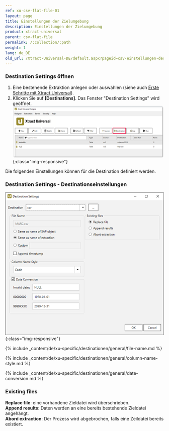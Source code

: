 ```yaml
---
ref: xu-csv-flat-file-01
layout: page
title: Einstellungen der Zielumgebung
description: Einstellungen der Zielumgebung
product: xtract-universal
parent: csv-flat-file
permalink: /:collection/:path
weight: 1
lang: de_DE
old_url: /Xtract-Universal-DE/default.aspx?pageid=csv-einstellungen-der-zielumgebung
---
```


### Destination Settings öffnen

1. Eine bestehende Extraktion anlegen oder auswählen (siehe auch [Erste Schritte mit Xtract Universal](../../erste-schritte/eine-neue-extraktion-anlegen)).
2. Klicken Sie auf **[Destinations]**. Das Fenster "Destination Settings" wird geöffnet.
![Destination-settings](/img/content/xu/xu_designer_destination.png){:class="img-responsive"}

Die folgenden Einstellungen können für die Destination definiert werden. 
  
### Destination Settings - Destinationseinstellungen

![XU_flatfile_csv_Destination](/img/content/XU_flatfile_csv_Destination.png){:class="img-responsive"}

{% include _content/de/xu-specific/destinationen/general/file-name.md %}

{% include _content/de/xu-specific/destinationen/general/column-name-style.md %}

{% include _content/de/xu-specific/destinationen/general/date-conversion.md %}

### Existing files 

**Replace file**: eine vorhandene Zieldatei wird überschrieben. <br>
**Append results**: Daten werden an eine bereits bestehende Zieldatei angehängt. <br>
**Abord extraction**: Der Prozess wird abgebrochen, falls eine Zeildatei bereits existiert.   
